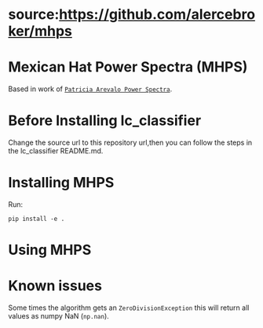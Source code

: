 # source:https://github.com/alercebroker/mhps

# Mexican Hat Power Spectra (MHPS)

Based in work of [`Patricia Arevalo Power Spectra`](https://arxiv.org/abs/1207.5825).

# Before Installing lc_classifier
Change the source url to this repository url,then you can follow the steps in the lc_classifier README.md.

# Installing MHPS

Run:
```
pip install -e .
```
# Using MHPS


# Known issues

Some times the algorithm gets an `ZeroDivisionException` this will return all values as numpy NaN (`np.nan`).
